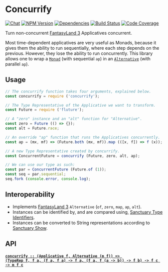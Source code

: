 # Concurrify

[![Chat](https://badges.gitter.im/fluture-js/concurrify.svg)](https://gitter.im/fluture-js/fluture)
[![NPM Version](https://badge.fury.io/js/concurrify.svg)](https://www.npmjs.com/package/concurrify)
[![Dependencies](https://david-dm.org/fluture-js/concurrify.svg)](https://david-dm.org/fluture-js/concurrify)
[![Build Status](https://travis-ci.org/fluture-js/concurrify.svg?branch=master)](https://travis-ci.org/fluture-js/concurrify)
[![Code Coverage](https://codecov.io/gh/fluture-js/concurrify/branch/master/graph/badge.svg)](https://codecov.io/gh/fluture-js/concurrify)

Turn non-concurrent [FantasyLand 3][FL3] Applicatives concurrent.

Most time-dependent applicatives are very useful as Monads, because it
gives them the ability to run sequentially, where each step depends on the
previous. However, they lose the ability to run concurrently. This library
allows one to wrap a [`Monad`][FL:Monad] (with sequential `ap`) in an
[`Alternative`][FL:Alternative] (with parallel `ap`).

## Usage

```js
// The concurrify function takes four arguments, explained below.
const concurrify = require ('concurrify');

// The Type Representative of the Applicative we want to transform.
const Future = require ('fluture');

// A "zero" instance and an "alt" function for "Alternative".
const zero = Future (() => {});
const alt = Future.race;

// An override "ap" function that runs the Applicatives concurrently.
const ap = (mx, mf) => (Future.both (mx, mf)).map (([x, f]) => f (x));

// A new Type Representative created by concurrify.
const ConcurrentFuture = concurrify (Future, zero, alt, ap);

// We can use our type as such:
const par = ConcurrentFuture (Future.of (1));
const seq = par.sequential;
seq.fork (console.error, console.log);
```

## Interoperability

* Implements [FantasyLand 3][FL3] `Alternative`
  (`of`, `zero`, `map`, `ap`, `alt`).
* Instances can be identified by, and are compared using,
  [Sanctuary Type Identifiers][STI].
* Instances can be converted to String representations according to
  [Sanctuary Show][SS].

## API

#### <a name="concurrify" href="https://github.com/fluture-js/concurrify/blob/v1.1.1/index.js#L135">`concurrify :: (Applicative f, Alternative (m f)) => (TypeRep f, f a, (f a, f a) -⁠> f a, (f a, f (a -⁠> b)) -⁠> f b) -⁠> f c -⁠> m f c`</a>

[FL3]: https://github.com/fantasyland/fantasy-land/
[FL:Monad]: https://github.com/fantasyland/fantasy-land/#monad
[FL:Alternative]: https://github.com/fantasyland/fantasy-land/#alternative
[STI]: https://github.com/sanctuary-js/sanctuary-type-identifiers
[SS]: https://github.com/sanctuary-js/sanctuary-show
